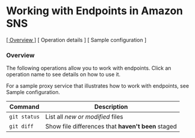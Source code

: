 # Working with Endpoints in Amazon SNS

[[  Overview ]](#overview) [ Operation details ] [ Sample configuration ]

### Overview 

The following operations allow you to work with endpoints. Click an operation name to see details on how to use it.

For a sample proxy service that illustrates how to work with endpoints, see Sample configuration.


| Command | Description |
| --- | --- |
| `git status` | List all *new or modified* files |
| `git diff` | Show file differences that **haven't been** staged |

